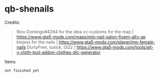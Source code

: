 # qb-shenails
Credits:
> Rico Domingo#4284 for the idea
> cc-customs for the map | https://www.gta5-mods.com/maps/mlo-nail-salon-fivem-altv-sp
> kinjess for the nails | https://www.gta5-mods.com/player/mp-female-nails
> DurtyFree, tuxick, GiZz | https://www.gta5-mods.com/tools/alt-v-cloth-tool-addon-clothes-dlc-generator

Items
```
not finished yet
```